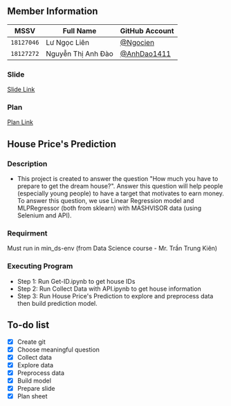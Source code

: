 ## Member Information
| MSSV  | Full Name | GitHub Account |
| ------------- | ------------- | ------------- |
| `18127046`  |  Lư Ngọc Liên   | [@Ngocien](https://github.com/Ngocien)  | 
| `18127272`  |  Nguyễn Thị Anh Đào  | [@AnhDao1411](https://github.com/AnhDao1411) | 

### Slide
[Slide Link](https://docs.google.com/presentation/d/1Mkshi_p1Ej0-Mn94fT9Tx80z7qzpYOPQ/edit#slide=id.gec9aa950a0_0_53)
### Plan
[Plan Link](https://docs.google.com/spreadsheets/d/18hLOED6VRQ-q4xhAAxcZc5SpwGfZ341i/edit#gid=869756791)


## House Price's Prediction
### Description
- This project is created to answer the question "How much you have to prepare to get the dream house?". Answer this question will help people (especially young people) to have a target that motivates to earn money. To answer this question, we use Linear Regression model and MLPRegressor (both from sklearn) with MASHVISOR data (using Selenium and API).

### Requirment
Must run in min_ds-env (from Data Science course -  Mr. Trần Trung Kiên)


### Executing Program
- Step 1: Run Get-ID.ipynb to get house IDs
- Step 2: Run Collect Data with API.ipynb to get house information 
- Step 3: Run House Price's Prediction to explore and preprocess data then build prediction model.


## To-do list
- [x] Create git
- [x] Choose meaningful question
- [x] Collect data
- [x] Explore data
- [x] Preprocess data
- [x] Build model
- [x] Prepare slide
- [x] Plan sheet